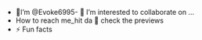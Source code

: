 - 👋I’m @Evoke6995- 👀 I’m interested to collaborate on ...
-  How to reach me_hit da 🔗 check the previews 
- ⚡ Fun facts 

<!---
Evoke6995/Evoke6995 is a ✨ special ✨ repository because its `README.md` (this file) appears on your GitHub profile.
You can click the Preview link to take a look at your changes.
--->
